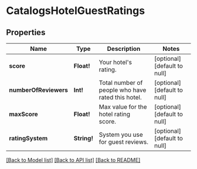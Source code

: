 # CatalogsHotelGuestRatings

## Properties
Name | Type | Description | Notes
------------ | ------------- | ------------- | -------------
**score** | **Float!** | Your hotel&#39;s rating. | [optional] [default to null]
**numberOfReviewers** | **Int!** | Total number of people who have rated this hotel. | [optional] [default to null]
**maxScore** | **Float!** | Max value for the hotel rating score. | [optional] [default to null]
**ratingSystem** | **String!** | System you use for guest reviews. | [optional] [default to null]

[[Back to Model list]](../README.md#documentation-for-models) [[Back to API list]](../README.md#documentation-for-api-endpoints) [[Back to README]](../README.md)


